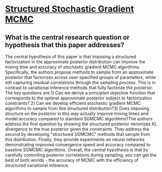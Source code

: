 # [Structured Stochastic Gradient MCMC](https://arxiv.org/abs/2107.09028)

## What is the central research question or hypothesis that this paper addresses?

The central hypothesis of this paper is that imposing a structured factorization in the approximate posterior distribution can improve the mixing time and accuracy of stochastic gradient MCMC algorithms. Specifically, the authors propose methods to sample from an approximate posterior that factorizes across user-specified groups of parameters, while still capturing residual correlations through the sampling process. This is in contrast to variational inference methods that fully factorize the posterior. The key questions are:1) Can we derive a principled objective function that corresponds to the optimal approximate posterior subject to factorization constraints? 2) Can we develop efficient stochastic gradient MCMC algorithms to sample from this structured distribution?3) Does imposing structure on the posterior in this way actually improve mixing times and model accuracy compared to standard SGMCMC algorithms?The authors address the first question by showing the structured posterior minimizes KL divergence to the true posterior given the constraints. They address the second by developing "structured SGMCMC" methods that sample from this distribution. Finally, they provide experiments on neural networks demonstrating improved convergence speed and accuracy compared to baseline SGMCMC algorithms. Overall, the central hypothesis is that by carefully controlling posterior correlations during sampling, you can get the best of both worlds - the accuracy of MCMC with the efficiency of structured variational inference.
